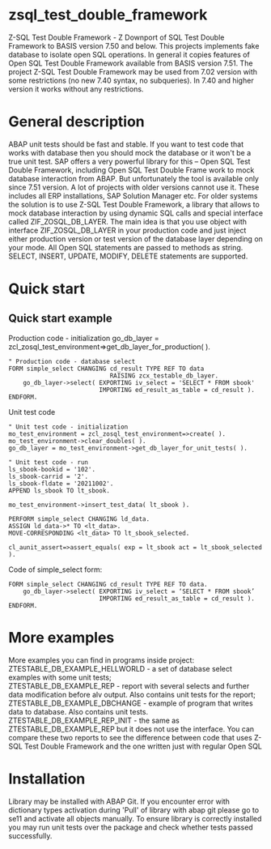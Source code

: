 # zsql_test_double_framework
Z-SQL Test Double Framework - Z Downport of SQL Test Double Framework to BASIS version 7.50 and below.
This projects implements fake database to isolate open SQL operations. In general it copies features of Open SQL Test Double Framework available from BASIS version 7.51. 
The project Z-SQL Test Double Framework may be used from 7.02 version with some restrictions (no new 7.40 syntax, no subqueries). In 7.40 and higher version it works without any restrictions.

# General description
ABAP unit tests should be fast and stable. If you want to test code that works with database then you should mock the database or it won't be a true unit test. SAP offers a very powerful library for this – Open SQL Test Double Framework, including Open SQL Test Double Frame work to mock database interaction from ABAP.
But unfortunately the tool is available only since 7.51 version. A lot of projects with older versions cannot use it. These includes all ERP installations, SAP Solution Manager etc. 
For older systems the solution is to use Z-SQL Test Double Framework, a library that allows to mock database interaction by using dynamic SQL calls and special interface called ZIF_ZOSQL_DB_LAYER.
The main idea is that you use object with interface ZIF_ZOSQL_DB_LAYER in your production code and just inject either production version or test version of the database layer depending on your mode. All Open SQL statements are passed to methods as string. SELECT, INSERT, UPDATE, MODIFY, DELETE statements are supported.

# Quick start
## Quick start example
Production code - initialization
    go_db_layer = zcl_zosql_test_environment=>get_db_layer_for_production( ).
    
    " Production code - database select
    FORM simple_select CHANGING cd_result TYPE REF TO data
                                RAISING zcx_testable_db_layer.
        go_db_layer->select( EXPORTING iv_select = 'SELECT * FROM sbook'
                             IMPORTING ed_result_as_table = cd_result ).
    ENDFORM.

Unit test code

    " Unit test code - initialization
    mo_test_environment = zcl_zosql_test_environment=>create( ).
    mo_test_environment->clear_doubles( ).
    go_db_layer = mo_test_environment->get_db_layer_for_unit_tests( ).
    
    " Unit test code - run
    ls_sbook-bookid = '102'.
    ls_sbook-carrid = '2'.
    ls_sbook-fldate = '20211002'.
    APPEND ls_sbook TO lt_sbook.
    
    mo_test_environment->insert_test_data( lt_sbook ).
    
    PERFORM simple_select CHANGING ld_data.
    ASSIGN ld_data->* TO <lt_data>.
    MOVE-CORRESPONDING <lt_data> TO lt_sbook_selected.
    
    cl_aunit_assert=>assert_equals( exp = lt_sbook act = lt_sbook_selected ).
    
Code of simple_select form:

    FORM simple_select CHANGING cd_result TYPE REF TO data.
        go_db_layer->select( EXPORTING iv_select = ‘SELECT * FROM sbook’
                             IMPORTING ed_result_as_table = cd_result ).
    ENDFORM.
  
# More examples  
More examples you can find in programs inside project:  
ZTESTABLE_DB_EXAMPLE_HELLWORLD - a set of database select examples with some unit tests;  
ZTESTABLE_DB_EXAMPLE_REP - report with several selects and further data modification before alv output. Also contains unit tests for the report;  
ZTESTABLE_DB_EXAMPLE_DBCHANGE - example of program that writes data to database. Also contains unit tests.  
ZTESTABLE_DB_EXAMPLE_REP_INIT - the same as ZTESTABLE_DB_EXAMPLE_REP but it does not use the interface. You can compare these two reports to see the difference between code that uses Z-SQL Test Double Framework and the one written just with regular Open SQL

# Installation
Library may be installed with ABAP Git.
If you encounter error with dictionary types activation during 'Pull' of library with abap git please go to se11 and activate all objects manually.
To ensure library is correctly installed you may run unit tests over the package and check whether tests passed successfully.
